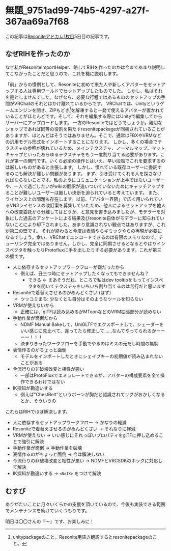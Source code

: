 # 無題_9751ad99-74b5-4297-a27f-367aa69a7f68
この記事は[Resoniteアドカレ1枚目](https://adventar.org/calendars/10543)5日目の記事です。

## なぜRIHを作ったのか
なぜ私がResoniteImportHelper、略してRIHを作ったのかは今まであまり説明してこなかったことだと思うので、これを機に説明します。

「前」からの慣例として、Resoniteに初めて来た人や新しくアバターをセットアップする人は専用ワールドでセットアップしたものでした。
しかし、私はそれを是としませんでした。なぜなら、必要な行程ではあるもののセットアップの手間がVRChatのそれとはかけ離れているからです。
VRChatでは、Unityというゲームエンジンを開き、ZIPもどき[^1]を解凍すると一発で使えるアバターが置かれていることがほとんどです。そして、それを編集する際にはUnityで編集してからサーバーにアップロードします。
一方のResoniteではどうでしょうか。親切なショップであれば同等の役割を果たすresonitepackageが同梱されていることがありますが、ほとんどはそうではありません。そこで、通常はFBXやVRMなどの汎用モデル形式をインポートすることになります。
しかし、多くの場合でテクスチャの参照が壊れているため、メインテクスチャ、ノーマルマップ、マットキャップといったあらゆるテクスチャをもう一度割り当てる必要があります。これが第一の関門です。いくら必須の操作とはいえ、早い段階でこれを要求するのは厳しいものがあると主張します。
しかし、慣れている既存ユーザーに委託するのにも解決が難しい問題があります。
まず、引き受けてくれる人を探さなければならないことです。私のようにコミュニケーションが上手ではないユーザーや、一人で過ごしたいがwikiの翻訳が追いついていないためにキャッチアップすることが難しいユーザーは厳しい決断を迫られていると考えています。
また、ライセンス上の問題も存在します。以前、「アバター界隈」で広く用いられているVN3ライセンスの改訂案を募集していたため、他人によるセットアップを他人への改変委託から分離してはどうか、と意見を書き込みましたが、モデラーを対象にした過去のアンケートによる結果及びresonite自体がモデラーに知られていないことにより却下されました。あまり意識されない観点ではありますが、これが第二の壁です。
それが終わると今度は表情やらギミックやらの再現が必要になるでしょう。幸い、VRChatでエンコードできるのは有限のメモリなので、チューリング完全ではありません。しかし、完全に同期させるとなるとやはりインスペクタを触ったりProtofluxに手を出したりする必要があります。これが第三の壁です。


[^1]: unitypackageのこと。Resonite用語き翻訳するとresonitepackageのこと。

* 人に依存するセットアップワークフローが嫌だったから
    * 例えば、丑三つ時にセットアップしたくなってもできませんね？
        * できる ← まあそうだね、ところで私はdev tooltipをもってインスペクタを開いてテクスチャをいちいち割り当てるのは苦行だと思います
* Resoniteで着替えさせるのがめんどくさい (はず)
    * ツッコミまち: 少なくとも自分はそのようなツールを知らない
* VRMが使えないから
    * 正確には、glTFは読み込めるがMToonなどのVRM拡張部分が読めない
* 手動作業が面倒だから
    * NDMF Manual Bakeして、UniGLTFでエクスポートして、シェーダーをいい感じに見比べて、違ってたら修正して……なんてやってられるかーーーー！！！
    * 決まりきったワークフローを手動でやるのはミスの元だし時間の無駄
* 表情作るのがちょっと面倒
    * モデルをインポートしたときにシェイプキーの初期値が読み込まれないことがある
* 今流行りの非破壊改変と相性が悪い
    * 一部はProtoFluxでエミュレートできるが、アバターの構成要素を全て操作できるわけではない
* IK探知が勘違いする
    * 例えば"ChestBelt"というボーンが胸だと認識されてリグがおかしくなるとか、そういうの

これらはRIHでほぼ解決します。

* 人に依存するセットアップワークフロー → かなりの軽減
* Resoniteで着替えさせるのがめんどくさい → それなりに軽減
* VRMが使えない → いい感じにそれっぽいプロパティをglTFに押し込めることで強引に解決
* 手動作業が面倒 → 手動作業を破壊
* 表情作るのがちょっと面倒 → 今は解決しない
* 今流行りの非破壊改変と相性が悪い → NDMFとVRCSDKのホックに対応して解決
* IK探知が勘違いする → `<NoIK>` をつけて解決

## むすび
ありがたいことに月々いくらかの支援を頂いているので、今後も実装できる範囲でメンテナンスを続けていくつもりです。

明日は〇〇さんの『〜』です、お楽しみに！

